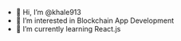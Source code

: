 - 👋 Hi, I’m @khale913
- 👀 I’m interested in Blockchain App Development
- 🌱 I’m currently learning React.js


<!---
khale913/khale913 is a ✨ special ✨ repository because its `README.md` (this file) appears on your GitHub profile.
You can click the Preview link to take a look at your changes.
--->
